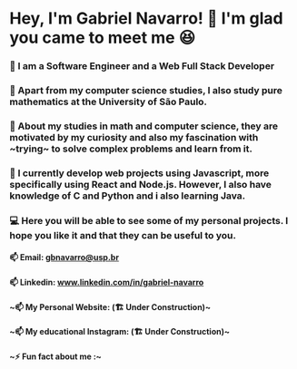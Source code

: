 # Hey, I'm Gabriel Navarro! 👋 I'm glad you came to meet me 😆

### 🔭 I am a Software Engineer and a Web Full Stack Developer

### 📔 Apart from my computer science studies, I also study pure mathematics at the University of São Paulo.

### 🤯 About my studies in math and computer science, they are motivated by my curiosity and also my fascination with ~trying~ to solve complex problems and learn from it.

### 🙅 I currently develop web projects using Javascript, more specifically using React and Node.js. However, I also have knowledge of C and Python and i also learning Java. 

### 💻 Here you will be able to see some of my personal projects. I hope you like it and that they can be useful to you.

#### 📫 Email: gbnavarro@usp.br
#### 📫 Linkedin: www.linkedin.com/in/gabriel-navarro

#### ~📫 My Personal Website: (🏗️ Under Construction)~
#### ~📫 My educational Instagram: (🏗️ Under Construction)~

#### ~⚡ Fun fact about me :~
